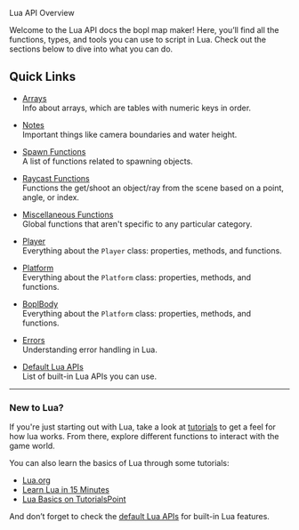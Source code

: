  Lua API Overview

Welcome to the Lua API docs the bopl map maker! Here, you’ll find all the  functions, types, and tools you can use to script in Lua. Check out the sections below to dive into what you can do.

## Quick Links

- [Arrays](./sequence.md)  
  Info about arrays, which are tables with numeric keys in order.

- [Notes](./notes.md)  
  Important things like camera boundaries and water height.

- [Spawn Functions](./spawn-functions.md)  
  A list of functions related to spawning objects.

- [Raycast Functions](./spawn-functions.md)  
  Functions the get/shoot an object/ray from the scene based on a point, angle, or index.

- [Miscellaneous Functions](./misc-functions.md)  
  Global functions that aren't specific to any particular category.

- [Player](./player.md)  
  Everything about the `Player` class: properties, methods, and functions.

- [Platform](./platform.md)   
  Everything about the `Platform` class: properties, methods, and functions.

- [BoplBody](./bopl-body.md)  
  Everything about the `Platform` class: properties, methods, and functions.

- [Errors](./errors.md)  
  Understanding error handling in Lua.

- [Default Lua APIs](./default-lua-apis.md)  
  List of built-in Lua APIs you can use.

---

### New to Lua?

If you're just starting out with Lua, take a look at [tutorials](./tutorial.md) to get a feel for how lua works. From there, explore different functions to interact with the game world.

You can also learn the basics of Lua through some tutorials:

- [Lua.org](https://www.lua.org/start.html)
- [Learn Lua in 15 Minutes](https://tylerneylon.com/a/learn-lua/)
- [Lua Basics on TutorialsPoint](https://www.tutorialspoint.com/lua/index.htm)

And don’t forget to check the [default Lua APIs](./default-lua-apis.md) for built-in Lua features.

